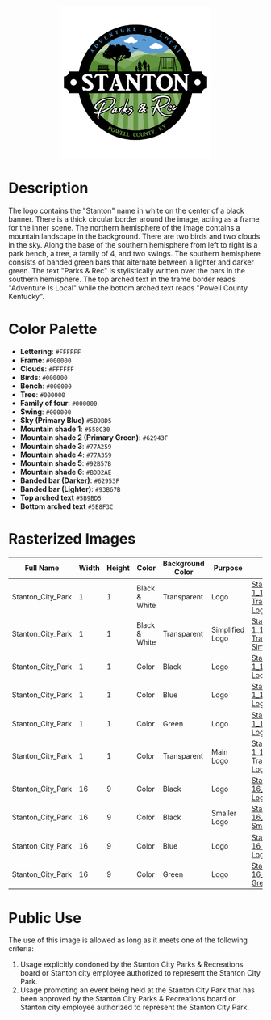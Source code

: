 <p align="center">
  <img src="../../Assets/Images/Logos/Stanton_City_Park-1_1-Color-Transparent-Logo.png" alt="Softball Logo" width="300"/>
</p>

# Description

The logo contains the "Stanton" name in white on the center of a black banner. There is a thick circular border around the image, acting as a frame for the inner scene. The northern hemisphere of the image contains a mountain landscape in the background. There are two birds and two clouds in the sky. Along the base of the southern hemisphere from left to right is a park bench, a tree, a family of 4, and two swings. The southern hemisphere consists of banded green bars that alternate between a lighter and darker green. The text "Parks & Rec" is stylistically written over the bars in the southern hemisphere. The top arched text in the frame border reads "Adventure Is Local" while the bottom arched text reads "Powell County Kentucky".

# Color Palette

* **Lettering**: `#FFFFFF`
* **Frame**: `#000000`
* **Clouds**: `#FFFFFF`
* **Birds**: `#000000`
* **Bench**: `#000000`
* **Tree**: `#000000`
* **Family of four**: `#000000`
* **Swing**: `#000000`
* **Sky (Primary Blue)** `#5B9BD5`
* **Mountain shade 1**: `#558C30`
* **Mountain shade 2 (Primary Green)**: `#62943F`
* **Mountain shade 3**: `#77A259`
* **Mountain shade 4**: `#77A359`
* **Mountain shade 5**: `#92B57B`
* **Mountain shade 6**: `#BDD2AE`
* **Banded bar (Darker)**: `#62953F`
* **Banded bar (Lighter)**: `#93B67B`
* **Top arched text** `#5B9BD5`
* **Bottom arched text** `#5E8F3C`

# Rasterized Images

| Full Name      | Width | Height | Color         | Background Color | Purpose                    | Filename                                                                                                                                    |
| -------------- | ----- | ------ | ------------- | ---------------- | -------------------------- | ------------------------------------------------------------------------------------------------------------------------------------------- |
| Stanton_City_Park | 1     | 1      | Black & White | Transparent      | Logo                       | [Stanton_City_Park-1_1-BW-Transparent-Logo.png](Rasterized/Stanton_City_Park-1_1-BW-Transparent-Logo.png)                                         |
| Stanton_City_Park | 1     | 1      | Black & White | Transparent      | Simplified Logo            | [Stanton_City_Park-1_1-BW-Transparent-Simplified_Logo.png](Rasterized/Stanton_City_Park-1_1-BW-Transparent-Simplified_Logo.png)                                         |
| Stanton_City_Park | 1     | 1      | Color         | Black            | Logo                       | [Stanton_City_Park-1_1-Color-Black-Logo.png](Rasterized/Stanton_City_Park-1_1-Color-Black-Logo.png)                                               |
| Stanton_City_Park | 1     | 1      | Color         | Blue              | Logo                       | [Stanton_City_Park-1_1-Color-Blue-Logo.png](Rasterized/Stanton_City_Park-1_1-Color-Blue-Logo.png)                                                   |
| Stanton_City_Park | 1     | 1      | Color         | Green              | Logo                       | [Stanton_City_Park-1_1-Color-Green-Logo.png](Rasterized/Stanton_City_Park-1_1-Color-Green-Logo.png)                                                   |
| Stanton_City_Park | 1     | 1      | Color         | Transparent      | Main Logo                  | [Stanton_City_Park-1_1-Color-Transparent-Logo.png](Rasterized/Stanton_City_Park-1_1-Color-Transparent-Logo.png)                                   |
| Stanton_City_Park | 16    | 9      | Color         | Black            | Logo                       | [Stanton_City_Park-16_9-Color-Black-Logo.png](Rasterized/Stanton_City_Park-16_9-Color-Black-Logo.png)                                             |
| Stanton_City_Park | 16    | 9      | Color         | Black            | Smaller Logo            | [Stanton_City_Park-16_9-Color-Black-Smaller_Logo.png](Rasterized/Stanton_City_Park-16_9-Color-Black-Smaller_Logo.png)                                                 |
| Stanton_City_Park | 16    | 9      | Color         | Blue             | Logo                       | [Stanton_City_Park-16_9-Color-Blue-Logo.png](Rasterized/Stanton_City_Park-16_9-Color-Blue-Logo.png)                                                 |
| Stanton_City_Park | 16    | 9      | Color         | Green            | Logo                       | [Stanton_City_Park-16_9-Color-Green-Logo.png](Rasterized/Stanton_City_Park-16_9-Color-Green-Logo.png)                                                 |

# Public Use

The use of this image is allowed as long as it meets one of the following criteria:
1. Usage explicitly condoned by the Stanton City Parks & Recreations board or Stanton city employee authorized to represent the Stanton City Park.
2. Usage promoting an event being held at the Stanton City Park that has been approved by the Stanton City Parks & Recreations board or Stanton city employee authorized to represent the Stanton City Park.